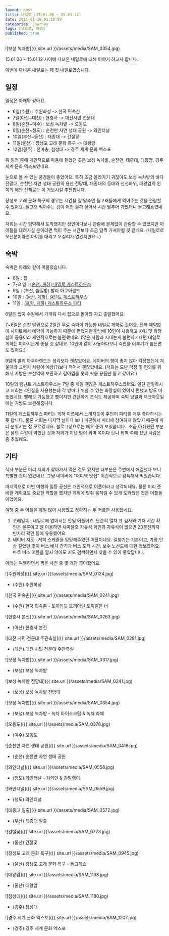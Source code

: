 ```yaml
---
layout: post
title: 내일로 (15.01.06 ~ 15.01.12)
date: 2015-01-19 01:19:09
categories: Journey
tags: [내일로, 여행]
published: true
---
```


![보성 녹차밭]({{ site.url }}/assets/media/SAM_0354.jpg)

15.01.06 ~ 15.01.12 사이에 다녀온 내일로에 대해 이야기 하고자 합니다.

이번에 다녀온 내일로는 제 첫 내일로였습니다.

## 일정

일정은 아래와 같아요.

* 6일(수원) : 수원화성 -> 한국 민속촌
* 7일(아산~대전) : 현충사 -> 대전시민 천문대
* 8일(순천~여수) : 보성 녹차밭 -> 오동도
* 9일(순천~청도) : 순천만 자연 생태 공원 -> 와인터널
* 10일(부산~울산) : 태종대 -> 간절곶
* 11일(울산) : 장생포 고래 문화 특구 -> 대왕암
* 12일(경주) : 천마총, 첨성대 -> 경주 세계 문화 엑스포

위 일정 중에 개인적으로 마음에 들었던 곳은 보성 녹차밭, 순천만, 태종대, 대왕암, 경주 세계 문화 엑스포였네요.

눈으로 볼 수 있는 풍경들이 좋았어요. 특히 조금 올라가기 귀찮아도 보성 녹차밭의 바다 전망대, 순천만 자연 생태 공원의 용산 전망대, 태종대의 등대와 신선바위, 대왕암의 왼쪽의 해안 산책로는 꼭 가보시길 추천합니다.

장생포 고래 문화 특구의 경우는 시간을 잘 맞추면 돌고래들에게 먹이주는 것을 관람할 수 있어요. 돌고래 먹이주는 것이 어떤 걸까 싶어서 시간 맞추어 가봤더니 돌고래쇼였네요.

저희는 시간 임박해서 도착했지만 성인이다보니 관람에 문제없이 관람할 수 있었지만 아이들을 대려가실 분이라면 먹이 주는 시간보다 조금 일찍 가셔야될 것 같네요. (내일로로 오신분이라면 아이를 대리고 오실리가 없겠지만요...)

## 숙박

숙박은 아래와 같이 머물렀습니다.

* 6일 : 집
* 7~8 일 : [(순천, 게하) 내일로 게스트하우스](http://guest.or.kr/)
* 9일 : (부산, 찜질방) 발리 아쿠아랜드
* 10일 : [(울산, 게하)  램넌트 게스트하우스](http://blog.naver.com/k2690312)
* 11일 : [(포항, 게하) 게스트하우스 파티](http://pohangjjong.blog.me/)

6일은 집이 수원에서 가까워 다시 집으로 돌아와 자고 출발했어요.

7~8일은 순천 발권으로 2일간 무료 숙박이 가능한 내일로 게하로 갔어요. 전화 예약없이 사이트에서 예약이 가능하기 때문에 편했지만 한방에 10인이 사용하고 샤워 및 화장실이 공용이라 개인적으로는 불편했네요. (많은 사람과 지내는게 불편하시다면 내일로 게하는 피하시는게 좋을 것 같네요. 10인이 같이 사용하다보니 숙면을 이루기가 힘든면도 있어요.)

9일의 발리 아쿠아랜드는 생각보다 괜찮았어요. 네이버의 평이 좋지 않아 걱정했는데 겨울이라 그런지 사람이 예상(?)보다 적어서 괜찮았네요. (저희는 도난 걱정 및 편의를 위해서 가방은 부산역에 보관하고 갈아입을 옷과 씻을 용품만 들고 갔어요.)

10일의 램넌트 게스트하우스는 7일 중 제일 괜찮은 게스트하우스였어요. 일단 친절하시고 저희는 4인실을 사용했는데 각 방마다 씻을 수 있는 화장실이 있어서 편했고 방도 따뜻했네요. 빨래도 가능했고 빵이지만 간단하게 조식도 제공하며 숙박 당일과 체크아웃일에는 가방도 보관해줍니다.

11일의 게스트하우스 파티는 게하 이름에서 느껴지듯이 주인이 파티를 매우 좋아하시는 듯 합니다. 물론 저희는 마지막 날이다 보니 피곤해서 파티에 참여하지 않았기 때문에 파티 분위기는 잘 모르겠네요. 블로그상으로는 매우 좋아 보였습니다.  조금 아쉬웠던 부분은 물의 수압이 약했던 것과 저희가 지낸 방이 외벽 쪽이다 보니 외벽 쪽에 잤던 사람은 좀 추웠네요.


## 기타

식사 부분은 미리 저희가 찾아가서 먹은 것도 있지만 대부분은 주변에서 해결했다 보니 특별한 것이 없었네요. 그냥 네이버에 "어디역 맛집" 이런식으로 검색해서 먹었습니다.

마지막으로 이번 여행의 일등 공신은 개인적으로 어플이라고 생각되네요. 물론 미리 준비한 계획표도 중요한 역할을 했지만 계획에 맞춰 움직일 수 있게 도와줬던 것은 어플들이었어요.

여행 중 두 어플을 제일 많이 사용했고 정확히는 두 어플만 사용했네요.

  1. 코레일톡 : 내일로에 없어서는 안될 어플이죠. 단순히 열차 표 검사와 기차 시간 확인은 물론이고 잘 이용하면 새마을호 자유석 확인과 자유석이 없으면 20분전까지 빈자리 확인 등에 유용했어요.
  2. 네이버 지도 : 저희 스케줄을 담당해주었던 어플이네요. 길찾기는 기본이고, 가장 인상 깊었던 것이 버스 배차 간격과 버스 도착 시간, 보수 노선도에 대한 정보였어요. 따로 버스 어플을 깔지 않아도 지도 검색하면서 찾을 수 있어 좋았답니다.

아래는 여행하면서 찍은 사진 중 몇 개만 뽑아봤어요.


![수원화성]({{ site.url }}/assets/media/SAM_0124.jpg)

* (수원) 수원화성

![한국 민속촌]({{ site.url }}/assets/media/SAM_0241.jpg)

* (수원) 한국 민속촌 - 토끼인듯 토끼아닌 토끼같은 너

![현충사 본전]({{ site.url }}/assets/media/SAM_0263.jpg)

* (아산) 현충사 본전

![대전 시민 천문대 주관측실]({{ site.url }}/assets/media/SAM_0281.jpg)

* (대전) 대전 시민 천문대 주관측실

![보성 녹차밭]({{ site.url }}/assets/media/SAM_0317.jpg)

* (보성) 보성 녹차밭

![보성 녹차밭 전망대]({{ site.url }}/assets/media/SAM_0341.jpg)

* (보성) 보성 녹차밭 전망대

![보성 녹차밭]({{ site.url }}/assets/media/SAM_0354.jpg)

* (보성) 보성 녹차밭 - 녹차 아이스크림 & 녹차 라떼

![오동도]({{ site.url }}/assets/media/SAM_0378.jpg)

* (여수) 오동도

![순천만 자연 생태 공원]({{ site.url }}/assets/media/SAM_0419.jpg)

* (순천) 순천만 자연 생태 공원

![와인터널]({{ site.url }}/assets/media/SAM_0558.jpg)

* (청도) 와인터널 - 감와인 & 감말랭이

![와인터널]({{ site.url }}/assets/media/SAM_0559.jpg)

* (청도) 와인터널

![태종대 일출]({{ site.url }}/assets/media/SAM_0572.jpg)

* (부산) 태종대 일출

![간절곶]({{ site.url }}/assets/media/SAM_0723.jpg)

* (울산) 간절곶

![장생포 고래 문화 특구]({{ site.url }}/assets/media/SAM_0945.jpg)

* (울산) 장생포 고래 문화 특구 - 돌고래쇼

![대왕암]({{ site.url }}/assets/media/SAM_1138.jpg)

* (울산) 대왕암

![첨성대]({{ site.url }}/assets/media/SAM_1180.jpg)

* (경주) 첨성대

![경주 세계 문화 엑스포]({{ site.url }}/assets/media/SAM_1207.jpg)

* (경주) 경주 세계 문화 엑스포




